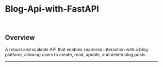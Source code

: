 # Blog-Api-with-FastAPI

<br>

## Overview
A robust and scalable API that enables seamless interaction with a blog platform, allowing users to create, read, update, and delete blog posts.

---
